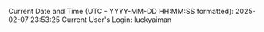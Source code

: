 Current Date and Time (UTC - YYYY-MM-DD HH:MM:SS formatted): 2025-02-07 23:53:25
Current User's Login: luckyaiman
